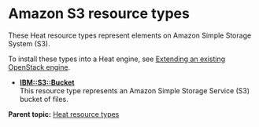 # Amazon S3 resource types

These Heat resource types represent elements on Amazon Simple Storage System \(S3\).

To install these types into a Heat engine, see [Extending an existing OpenStack engine](../../com.ibm.udeploy.install.doc/topics/extending_an_engine_for_openstack.md).

-   **[IBM::S3::Bucket](../../com.ibm.edt.heat.reference.doc/topics/res_ibm_s3_bucket.md)**  
This resource type represents an Amazon Simple Storage Service \(S3\) bucket of files.

**Parent topic:** [Heat resource types](../../com.ibm.edt.heat.reference.doc/topics/ref_heat_types_ov.md)

